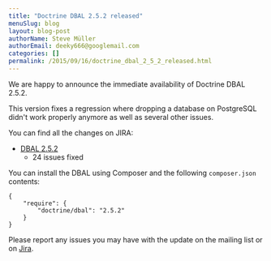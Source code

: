 ```yaml
---
title: "Doctrine DBAL 2.5.2 released"
menuSlug: blog
layout: blog-post
authorName: Steve Müller
authorEmail: deeky666@googlemail.com
categories: []
permalink: /2015/09/16/doctrine_dbal_2_5_2_released.html
---
```

We are happy to announce the immediate availability of Doctrine DBAL
2.5.2.

This version fixes a regression where dropping a database on PostgreSQL
didn't work properly anymore as well as several other issues.

You can find all the changes on JIRA:

-   [DBAL
    2.5.2](http://www.doctrine-project.org/jira/browse/DBAL/fixforversion/10731)
    - 24 issues fixed

You can install the DBAL using Composer and the following
`composer.json` contents:

~~~~ {.sourceCode .json}
{
    "require": {
        "doctrine/dbal": "2.5.2"
    }
}
~~~~

Please report any issues you may have with the update on the mailing
list or on [Jira](http://www.doctrine-project.org/jira).
